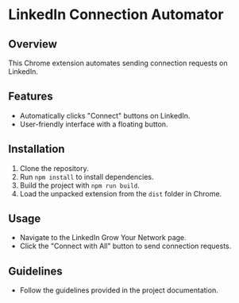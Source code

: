 # LinkedIn Connection Automator

## Overview
This Chrome extension automates sending connection requests on LinkedIn.

## Features
- Automatically clicks "Connect" buttons on LinkedIn.
- User-friendly interface with a floating button.

## Installation
1. Clone the repository.
2. Run `npm install` to install dependencies.
3. Build the project with `npm run build`.
4. Load the unpacked extension from the `dist` folder in Chrome.

## Usage
- Navigate to the LinkedIn Grow Your Network page.
- Click the "Connect with All" button to send connection requests.

## Guidelines
- Follow the guidelines provided in the project documentation.
